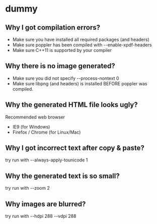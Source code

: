 # dummy

## Why I got compilation errors?
 
 - Make sure you have installed all required packages (and headers)
 - Make sure poppler has been compiled with --enable-xpdf-headers
 - Make sure C++11 is supported by your compiler

## Why there is no image generated?

 - Make sure you did not specify --process-nontext 0
 - Make sure libpng (and headers) is installed BEFORE poppler was compiled.

## Why the generated HTML file looks ugly?

Recommended web browser

 - IE9 (for Windows)
 - Firefox / Chrome (for Linux/Mac)

## Why I got incorrect text after copy & paste?

try run with --always-apply-tounicode 1

## Why the generated text is so small?

try run with --zoom 2

## Why images are blurred?

try run with --hdpi 288 --vdpi 288